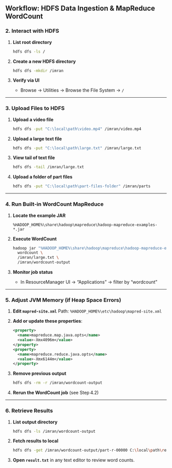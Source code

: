 ## Workflow: HDFS Data Ingestion & MapReduce WordCount

### 2. Interact with HDFS

1. **List root directory**

   ```bash
   hdfs dfs -ls /
   ```
2. **Create a new HDFS directory**

   ```bash
   hdfs dfs -mkdir /imran
   ```
3. **Verify via UI**

   * Browse → Utilities → Browse the File System → `/`

---

### 3. Upload Files to HDFS

1. **Upload a video file**

   ```bash
   hdfs dfs -put "C:\local\path\video.mp4" /imran/video.mp4
   ```
2. **Upload a large text file**

   ```bash
   hdfs dfs -put "C:\local\path\large.txt" /imran/large.txt
   ```
3. **View tail of text file**

   ```bash
   hdfs dfs -tail /imran/large.txt
   ```
4. **Upload a folder of part files**

   ```bash
   hdfs dfs -put "C:\local\path\part-files-folder" /imran/parts
   ```

---

### 4. Run Built‑in WordCount MapReduce

1. **Locate the example JAR**

   ```
   %HADOOP_HOME%\share\hadoop\mapreduce\hadoop-mapreduce-examples-*.jar
   ```
2. **Execute WordCount**

   ```bash
   hadoop jar "%HADOOP_HOME%\share\hadoop\mapreduce\hadoop-mapreduce-examples-*.jar" \
     wordcount \
     /imran/large.txt \
     /imran/wordcount-output
   ```
3. **Monitor job status**

   * In ResourceManager UI → “Applications” → filter by “wordcount”

---

### 5. Adjust JVM Memory (if Heap Space Errors)

1. **Edit `mapred-site.xml`**
   Path: `%HADOOP_HOME%\etc\hadoop\mapred-site.xml`
2. **Add or update these properties**:

   ```xml
   <property>
     <name>mapreduce.map.java.opts</name>
     <value>-Xmx4096m</value>
   </property>
   <property>
     <name>mapreduce.reduce.java.opts</name>
     <value>-Xmx6144m</value>
   </property>
   ```
3. **Remove previous output**

   ```bash
   hdfs dfs -rm -r /imran/wordcount-output
   ```
4. **Rerun the WordCount job** (see Step 4.2)

---

### 6. Retrieve Results

1. **List output directory**

   ```bash
   hdfs dfs -ls /imran/wordcount-output
   ```
2. **Fetch results to local**

   ```bash
   hdfs dfs -get /imran/wordcount-output/part-r-00000 C:\local\path\result.txt
   ```
3. **Open `result.txt`** in any text editor to review word counts.
        